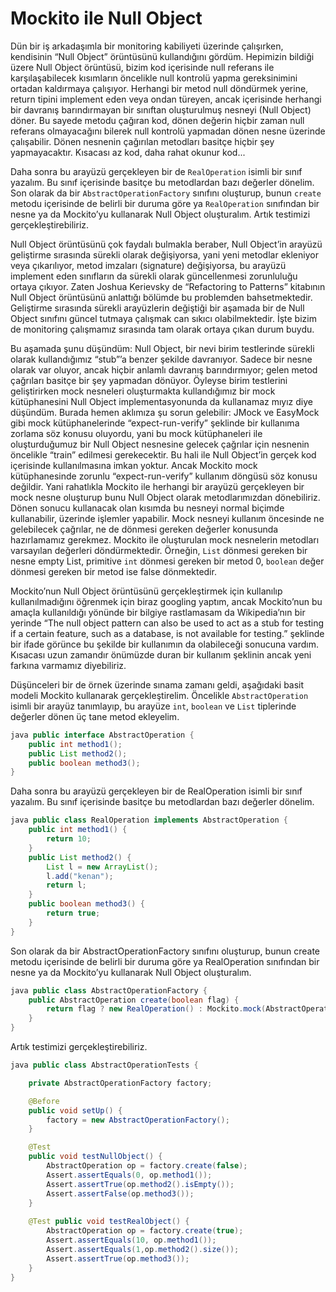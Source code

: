 # Mockito ile Null Object

Dün bir iş arkadaşımla bir monitoring kabiliyeti üzerinde çalışırken, kendisinin “Null Object” örüntüsünü kullandığını 
gördüm. Hepimizin bildiği üzere Null Object örüntüsü, bizim kod içerisinde null referans ile karşılaşabilecek kısımların 
öncelikle null kontrolü yapma gereksinimini ortadan kaldırmaya çalışıyor. Herhangi bir metod null döndürmek yerine, return 
tipini implement eden veya ondan türeyen, ancak içerisinde herhangi bir davranış barındırmayan bir sınıftan oluşturulmuş 
nesneyi (Null Object) döner. Bu sayede metodu çağıran kod, dönen değerin hiçbir zaman null referans olmayacağını bilerek 
null kontrolü yapmadan dönen nesne üzerinde çalışabilir. Dönen nesnenin çağırılan metodları basitçe hiçbir şey yapmayacaktır. 
Kısacası az kod, daha rahat okunur kod...

Daha sonra bu arayüzü gerçekleyen bir de `RealOperation` isimli bir sınıf yazalım. Bu sınıf içerisinde basitçe bu 
metodlardan bazı değerler dönelim. Son olarak da bir `AbstractOperationFactory` sınıfını oluşturup, bunun `create` metodu 
içerisinde de belirli bir duruma göre ya `RealOperation` sınıfından bir nesne ya da Mockito’yu kullanarak Null Object 
oluşturalım. Artık testimizi gerçekleştirebiliriz.

Null Object örüntüsünü çok faydalı bulmakla beraber, Null Object’in arayüzü geliştirme sırasında sürekli olarak değişiyorsa, 
yani yeni metodlar ekleniyor veya çıkarılıyor, metod imzaları (signature) değişiyorsa, bu arayüzü implement eden sınıfların 
da sürekli olarak güncellenmesi zorunluluğu ortaya çıkıyor. Zaten Joshua Kerievsky de “Refactoring to Patterns” kitabının 
Null Object örüntüsünü anlattığı bölümde bu problemden bahsetmektedir. Geliştirme sırasında sürekli arayüzlerin değiştiği 
bir aşamada bir de Null Object sınıfını güncel tutmaya çalışmak can sıkıcı olabilmektedir. İşte bizim de monitoring 
çalışmamız sırasında tam olarak ortaya çıkan durum buydu.

Bu aşamada şunu düşündüm: Null Object, bir nevi birim testlerinde sürekli olarak kullandığımız “stub”’a benzer şekilde 
davranıyor. Sadece bir nesne olarak var oluyor, ancak hiçbir anlamlı davranış barındırmıyor; gelen metod çağrıları basitçe 
bir şey yapmadan dönüyor. Öyleyse birim testlerini geliştirirken mock nesneleri oluşturmakta kullandığımız bir mock 
kütüphanesini Null Object implementasyonunda da kullanamaz mıyız diye düşündüm. Burada hemen aklımıza şu sorun gelebilir: 
JMock ve EasyMock gibi mock kütüphanelerinde “expect-run-verify” şeklinde bir kullanıma zorlama söz konusu oluyordu, yani 
bu mock kütüphaneleri ile oluşturduğumuz bir Null Object nesnesine gelecek çağrılar için nesnenin öncelikle “train” 
edilmesi gerekecektir. Bu hali ile Null Object’in gerçek kod içerisinde kullanılmasına imkan yoktur. Ancak Mockito mock 
kütüphanesinde zorunlu “expect-run-verify” kullanım döngüsü söz konusu değildir. Yani rahatlıkla Mockito ile herhangi bir 
arayüzü gerçekleyen bir mock nesne oluşturup bunu Null Object olarak metodlarımızdan dönebiliriz. Dönen sonucu kullanacak 
olan kısımda bu nesneyi normal biçimde kullanabilir, üzerinde işlemler yapabilir. Mock nesneyi kullanım öncesinde ne 
gelebilecek çağrılar, ne de dönmesi gereken değerler konusunda hazırlamamız gerekmez. Mockito ile oluşturulan mock 
nesnelerin metodları varsayılan değerleri döndürmektedir. Örneğin, `List` dönmesi gereken bir nesne empty List, primitive 
`int` dönmesi gereken bir metod 0, `boolean` değer dönmesi gereken bir metod ise false dönmektedir.

Mockito’nun Null Object örüntüsünü gerçekleştirmek için kullanılıp kullanılmadığını öğrenmek için biraz googling yaptım, 
ancak Mockito’nun bu amaçla kullanıldığı yönünde bir bilgiye rastlamasam da Wikipedia’nın bir yerinde “The null object 
pattern can also be used to act as a stub for testing if a certain feature, such as a database, is not available for 
testing.” şeklinde bir ifade görünce bu şekilde bir kullanımın da olabileceği sonucuna vardım. Kısacası uzun zamandır 
önümüzde duran bir kullanım şeklinin ancak yeni farkına varmamız diyebiliriz.

Düşünceleri bir de örnek üzerinde sınama zamanı geldi, aşağıdaki basit modeli Mockito kullanarak gerçekleştirelim. 
Öncelikle `AbstractOperation` isimli bir arayüz tanımlayıp, bu arayüze `int`, `boolean` ve `List` tiplerinde değerler 
dönen üç tane metod ekleyelim.

```java
java public interface AbstractOperation { 
	public int method1(); 
	public List method2(); 
	public boolean method3(); 
}
```

Daha sonra bu arayüzü gerçekleyen bir de RealOperation isimli bir sınıf yazalım. Bu sınıf içerisinde basitçe bu metodlardan 
bazı değerler dönelim.

```java
java public class RealOperation implements AbstractOperation { 
	public int method1() { 
		return 10; 
	} 
	public List method2() { 
		List l = new ArrayList(); 
		l.add("kenan"); 
		return l; 
	} 
	public boolean method3() { 
		return true; 
	} 
}
```

Son olarak da bir AbstractOperationFactory sınıfını oluşturup, bunun create metodu içerisinde de belirli bir duruma göre 
ya RealOperation sınıfından bir nesne ya da Mockito’yu kullanarak Null Object oluşturalım.

```java
java public class AbstractOperationFactory { 
	public AbstractOperation create(boolean flag) { 
		return flag ? new RealOperation() : Mockito.mock(AbstractOperation.class); 
	} 
}
```

Artık testimizi gerçekleştirebiliriz.

```java
java public class AbstractOperationTests {

	private AbstractOperationFactory factory; 

	@Before 
	public void setUp() { 
		factory = new AbstractOperationFactory();
	} 

	@Test 
	public void testNullObject() { 
		AbstractOperation op = factory.create(false); 
		Assert.assertEquals(0, op.method1()); 
		Assert.assertTrue(op.method2().isEmpty()); 
		Assert.assertFalse(op.method3()); 
	} 
	
	@Test public void testRealObject() { 
		AbstractOperation op = factory.create(true); 
		Assert.assertEquals(10, op.method1()); 
		Assert.assertEquals(1,op.method2().size()); 
		Assert.assertTrue(op.method3()); 
	}
}
```
